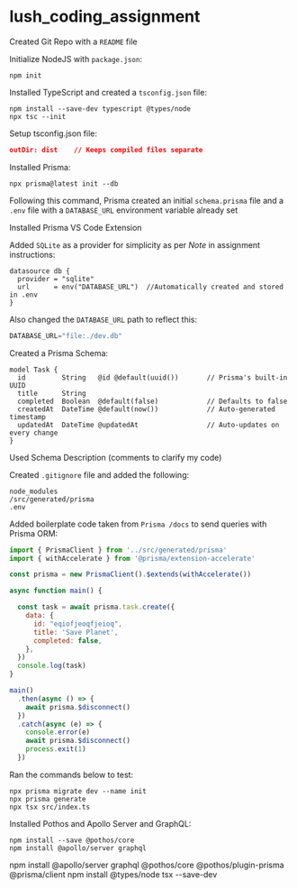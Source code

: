 # lush_coding_assignment

Created Git Repo with a `README` file

Initialize NodeJS with `package.json`:
```
npm init 
```

Installed TypeScript and created a `tsconfig.json` file:
```
npm install --save-dev typescript @types/node
npx tsc --init
```

Setup tsconfig.json file:
```json
outDir: dist	// Keeps compiled files separate
```

Installed Prisma:
``` 
npx prisma@latest init --db 
```

Following this command, Prisma created an initial `schema.prisma` file and a `.env` file 
with a `DATABASE_URL` environment variable already set

Installed Prisma VS Code Extension

Added `SQLite` as a provider for simplicity as per *Note* in assignment instructions:
```prisma
datasource db {
  provider = "sqlite"
  url      = env("DATABASE_URL")  //Automatically created and stored in .env
}
```
Also changed the `DATABASE_URL` path to reflect this:

```js
DATABASE_URL="file:./dev.db"
```

Created a Prisma Schema:
```prisma
model Task {
  id         String   @id @default(uuid())       // Prisma's built-in UUID 
  title      String                             
  completed  Boolean  @default(false)            // Defaults to false
  createdAt  DateTime @default(now())            // Auto-generated timestamp
  updatedAt  DateTime @updatedAt                 // Auto-updates on every change
}
```

Used Schema Description (comments to clarify my code)

Created `.gitignore` file and added the following:
```
node_modules
/src/generated/prisma
.env
```

Added boilerplate code taken from `Prisma /docs` to send queries with Prisma ORM:
```js
import { PrismaClient } from '../src/generated/prisma'
import { withAccelerate } from '@prisma/extension-accelerate'

const prisma = new PrismaClient().$extends(withAccelerate())

async function main() {

  const task = await prisma.task.create({
    data: {
      id: "eqiofjeoqfjeioq",
      title: 'Save Planet',
      completed: false,
    },
  })
  console.log(task)
}

main()
  .then(async () => {
    await prisma.$disconnect()
  })
  .catch(async (e) => {
    console.error(e)
    await prisma.$disconnect()
    process.exit(1)
  })
```

Ran the commands below to test:
```
npx prisma migrate dev --name init
npx prisma generate
npx tsx src/index.ts   
```

Installed Pothos and Apollo Server and GraphQL:
```
npm install --save @pothos/core 
npm install @apollo/server graphql
```

npm install @apollo/server graphql @pothos/core @pothos/plugin-prisma @prisma/client
npm install @types/node tsx --save-dev
